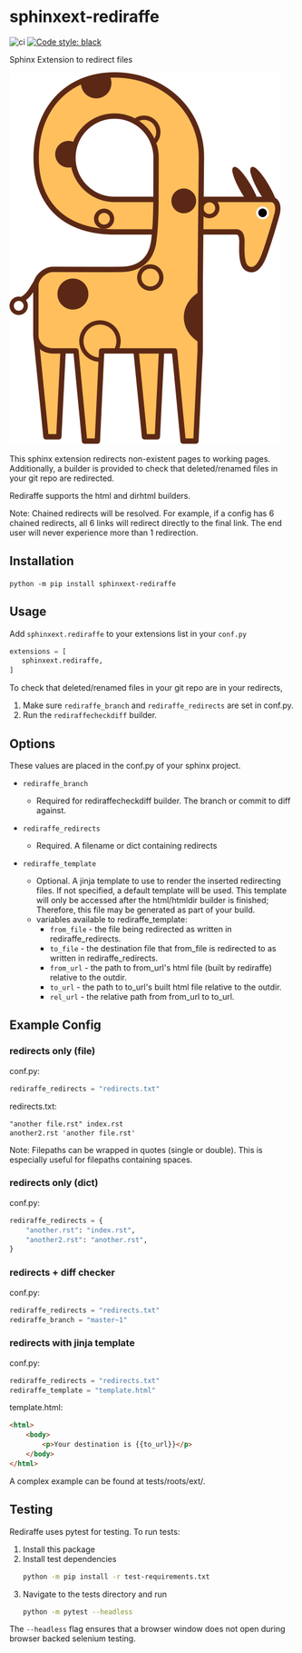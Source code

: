 # sphinxext-rediraffe
![ci](https://github.com/wpilibsuite/sphinxext-rediraffe/workflows/ci/badge.svg)
[![Code style: black](https://img.shields.io/badge/code%20style-black-000000.svg)](https://github.com/psf/black)

Sphinx Extension to redirect files

![Rediraffe](assets/rediraffe_logo.svg)

This sphinx extension redirects non-existent pages to working pages.
Additionally, a builder is provided to check that deleted/renamed files in your git repo are redirected. 

Rediraffe supports the html and dirhtml builders.

Note: Chained redirects will be resolved. For example, if a config has 6 chained redirects, all 6 links will redirect directly to the final link. The end user will never experience more than 1 redirection.

## Installation

`python -m pip install sphinxext-rediraffe`


## Usage
Add `sphinxext.rediraffe` to your extensions list in your `conf.py`

```python
extensions = [
   sphinxext.rediraffe,
]
```

To check that deleted/renamed files in your git repo are in your redirects,
1. Make sure `rediraffe_branch` and `rediraffe_redirects` are set in conf.py.
2. Run the `rediraffecheckdiff` builder.

## Options
These values are placed in the conf.py of your sphinx project.

* `rediraffe_branch`
    * Required for rediraffecheckdiff builder. The branch or commit to diff against.

* `rediraffe_redirects`
    * Required. A filename or dict containing redirects

* `rediraffe_template`
    * Optional. A jinja template to use to render the inserted redirecting files. If not specified, a default template will be used. This template will only be accessed after the html/htmldir builder is finished; Therefore, this file may be generated as part of your build.
    * variables available to rediraffe_template:
        * `from_file` - the file being redirected as written in rediraffe_redirects.
        * `to_file` - the destination file that from_file is redirected to as written in rediraffe_redirects.
        * `from_url` - the path to from_url's html file (built by rediraffe) relative to the outdir.
        * `to_url` - the path to to_url's built html file relative to the outdir.
        * `rel_url` - the relative path from from_url to to_url.


## Example Config

### redirects only (file)

conf.py:
```python
rediraffe_redirects = "redirects.txt"
```

redirects.txt:
```
"another file.rst" index.rst
another2.rst 'another file.rst'
```

Note: Filepaths can be wrapped in quotes (single or double).
This is especially useful for filepaths containing spaces.

### redirects only (dict)

conf.py:
```python
rediraffe_redirects = {
    "another.rst": "index.rst",
    "another2.rst": "another.rst",
}
```

### redirects + diff checker

conf.py:
```python
rediraffe_redirects = "redirects.txt"
rediraffe_branch = "master~1"
```

### redirects with jinja template

conf.py:
```python
rediraffe_redirects = "redirects.txt"
rediraffe_template = "template.html"
```

template.html:
```html
<html>
    <body>
        <p>Your destination is {{to_url}}</p>
    </body>
</html>
```

A complex example can be found at tests/roots/ext/.

## Testing

Rediraffe uses pytest for testing.
To run tests:
1. Install this package
2. Install test dependencies
    ```bash
    python -m pip install -r test-requirements.txt
    ```
3. Navigate to the tests directory and run
    ```bash
    python -m pytest --headless
    ```

The `--headless` flag ensures that a browser window does not open during browser backed selenium testing.
